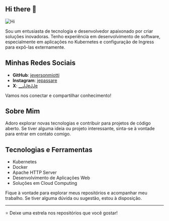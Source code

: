## Hi there 👋

![Hi](https://github-readme-stats.vercel.app/api?username=anuraghazra&show_icons=true&theme=radical](https://github-readme-stats.vercel.app/api?username=jeversonmiotti&show_icons=true&theme=tokyonight))

Sou um entusiasta de tecnologia e desenvolvedor apaixonado por criar soluções inovadoras. Tenho experiência em desenvolvimento de software, especialmente em aplicações no Kubernetes e configuração de Ingress para expô-las externamente.

## Minhas Redes Sociais

- **GitHub**: [jeversonmiotti](https://github.com/jeversonmiotti)
- **Instagram**: [jepassare](https://www.instagram.com/jepassare)
- **X**: [__JJeJJe](https://twitter.com/__JJeJJe)

Vamos nos conectar e compartilhar conhecimento!

## Sobre Mim

Adoro explorar novas tecnologias e contribuir para projetos de código aberto. Se tiver alguma ideia ou projeto interessante, sinta-se à vontade para entrar em contato comigo.

## Tecnologias e Ferramentas

- Kubernetes
- Docker
- Apache HTTP Server
- Desenvolvimento de Aplicações Web
- Soluções em Cloud Computing

Fique à vontade para explorar meus repositórios e acompanhar meu trabalho. Se tiver alguma dúvida ou sugestão, estou à disposição.

---

⭐️ Deixe uma estrela nos repositórios que você gostar!


